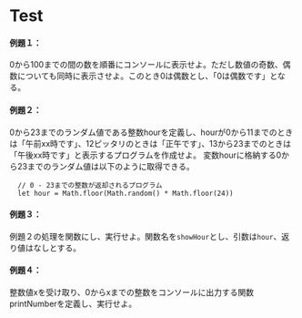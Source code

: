 # Test

#### 例題１：

0から100までの間の数を順番にコンソールに表示せよ。ただし数値の奇数、偶数についても同時に表示させよ。このとき0は偶数とし、「0は偶数です」となる。

#### 例題２：

0から23までのランダム値である整数hourを定義し、hourが0から11までのときは「午前xx時です」、12ピッタリのときは「正午です」、13から23までのときは「午後xx時です」と表示するプログラムを作成せよ。
変数hourに格納する0から23までのランダム値は以下のように取得できる。
```
  // 0 - 23までの整数が返却されるプログラム
  let hour = Math.floor(Math.random() * Math.floor(24))
```

#### 例題３：

例題２の処理を関数にし、実行せよ。関数名を`showHour`とし、引数は`hour`、返り値はなしとする。

#### 例題４：

整数値xを受け取り、0からxまでの整数をコンソールに出力する関数printNumberを定義し、実行せよ。
